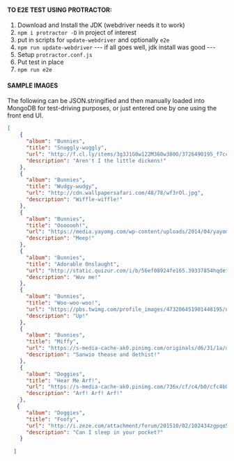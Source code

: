 #### TO E2E TEST USING PROTRACTOR:

1. Download and Install the JDK (webdriver needs it to work)
2. `npm i protractor -D` in project of interest
3. put in scripts for `update-webdriver` and optionally `e2e`
4. `npm run update-webdriver`
--- if all goes well, jdk install was good ---
5. Setup `protractor.conf.js`
6. Put test in place
7. `npm run e2e`


#### SAMPLE IMAGES
The following can be JSON.stringified and then manually loaded into MongoDB for test-driving purposes, or just entered one by one using the front end UI.

```json
[
    { 
      "album": "Bunnies",
      "title": "Snuggly-wuggly", 
      "url": "http://f.cl.ly/items/3g3J1G0w122M360w380O/3726490195_f7cc75d377_o.jpg", 
      "description": "Aren't I the little dickens!" 
    },
    { 
      "album": "Bunnies",
      "title": "Wudgy-wudgy", 
      "url": "http://cdn.wallpapersafari.com/48/78/wf3rOl.jpg", 
      "description": "Wiffle-wiffle!" 
    },
    { 
      "album": "Bunnies",
      "title": "Ooooooh!", 
      "url": "https://media.yayomg.com/wp-content/uploads/2014/04/yayomg-tiny-bunny.png", 
      "description": "Meep!" 
    },
    { 
      "album": "Bunnies",
      "title": "Adorable Onslaught", 
      "url": "http://static.quizur.com/i/b/56ef08924fe165.39337854hqdefault.jpg", 
      "description": "Wuv me!" 
    },
    { 
      "album": "Bunnies",
      "title": "Woo-woo-woo!", 
      "url": "https://pbs.twimg.com/profile_images/473206451901448195/nVx4QaHn.jpeg", 
      "description": "Up!" 
    },
    { 
      "album": "Bunnies",
      "title": "Miffy", 
      "url": "https://s-media-cache-ak0.pinimg.com/originals/d6/31/1a/d6311ab5afd4f13169ba15ecf0d16f72.jpg", 
      "description": "Sanwio thease and dethist!" 
    },
    { 
      "album": "Doggies",
      "title": "Hear Me Arf!", 
      "url": "https://s-media-cache-ak0.pinimg.com/736x/cf/c4/b0/cfc4b0c01adf5b211a403049c033c1c9.jpg", 
      "description": "Arf! Arf! Arf!" 
    },
   { 
      "album": "Doggies",
      "title": "Foofy", 
      "url": "http://i.zeze.com/attachment/forum/201510/02/102434zgpqo5tsgghfjmjo.jpeg", 
      "description": "Can I sleep in your pocket?" 
    }
  
  ]

```